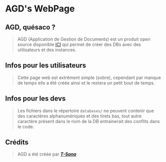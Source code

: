 # AGD's WebPage
## AGD, quésaco ?
> AGD (Application de Gestion de Documents) est un produit open source disponible [ICI](https://github.com/T-Sana/AGD_webpage) qui permet de créer des DBs avec des utilisateurs et des instances.
## Infos pour les utilisateurs
> Cette page web est extrêment simple (sobre), cependant par manque de temps elle a été créée ainsi et le restera un petit bout de temps.
## Infos pour les devs
> Les fichiers dans le répertoire `databases/` ne peuvent contenir que des caractères alphanumériques et des tirets bas, tout autre caractère présent dans le nom de la DB entrainerait des conflits dans le code.
## Crédits
> AGD a été créée par __*[T-Sana](https://github.com/T-Sana)*__
